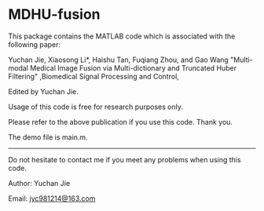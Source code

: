 # MDHU-fusion

This package contains the MATLAB code which is associated with the following paper:

Yuchan Jie, Xiaosong Li*, Haishu Tan, Fuqiang Zhou, and Gao Wang "Multi-modal Medical Image Fusion via Multi-dictionary and Truncated Huber Filtering" ,Biomedical Signal Processing and Control,

Edited by Yuchan Jie.

Usage of this code is free for research purposes only.

Please refer to the above publication if you use this code. Thank you.

The demo file is main.m.

******************************************************************************************************
Do not hesitate to contact me if you meet any problems when using this code.

Author: Yuchan Jie

Email: jyc981214@163.com
